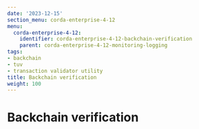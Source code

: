 ```yaml
---
date: '2023-12-15'
section_menu: corda-enterprise-4-12
menu:
  corda-enterprise-4-12:
    identifier: corda-enterprise-4-12-backchain-verification
    parent: corda-enterprise-4-12-monitoring-logging
tags:
- backchain
- tuv
- transaction validator utility
title: Backchain verification
weight: 100
---
```


# Backchain verification
